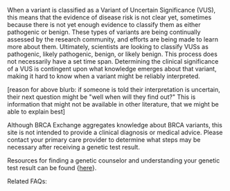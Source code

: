 When a variant is classified as a Variant of Uncertain Significance \(VUS\), this means that the evidence of disease risk is not clear yet, sometimes because there is not yet enough evidence to classify them as either pathogenic or benign. These types of variants are being continually assessed by the research community, and efforts are being made to learn more about them. Ultimately, scientists are looking to classify VUSs as pathogenic, likely pathogenic, benign, or likely benign. This process does not necessarily have a set time span. Determining the clinical significance of a VUS is contingent upon what knowledge emerges about that variant, making it hard to know when a variant might be reliably interpreted.

\[reason for above blurb: if someone is told their interpretation is uncertain, their next question might be "well when will they find out?" This is information that might not be available in other literature, that we might be able to explain best\]

Although BRCA Exchange aggregates knowledge about BRCA variants, this site is not intended to provide a clinical diagnosis or medical advice. Please contact your primary care provider to determine what steps may be necessary after receiving a genetic test result.

Resources for finding a genetic counselor and understanding your genetic test result can be found {[here](/where-can-i-find-more-resources.md)}.

Related FAQs: 

